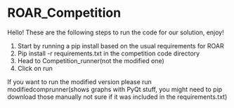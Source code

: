 # ROAR_Competition
Hello! These are the following steps to run the code for our solution, enjoy! 

1. Start by running a pip install based on the usual requirements for ROAR
2. Pip install -r requirements.txt in the competition code directory 
2. Head to Competition_runner(not the modified one)
3. Click on run

If you want to run the modified version please run modifiedcomprunner(shows graphs with PyQt stuff, you might need to pip download those manually not sure if it was included in the requirements.txt)
